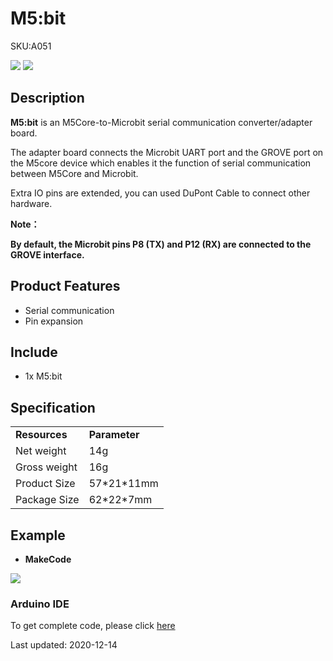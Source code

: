 # M5:bit

<el-tag effect="plain">SKU:A051</el-tag>

<div class="product_pic"><img src="assets/img/product_pics/unit/m5bit/unit_m5bit_01.webp"> <img src="assets/img/product_pics/unit/m5bit/unit_m5bit_02.webp"></div>

## Description

**M5:bit** is an M5Core-to-Microbit serial communication converter/adapter board.

The adapter board connects the Microbit UART port and the GROVE port on the M5core device which enables it the function of serial communication between M5Core and Microbit.

Extra IO pins are extended, you can used DuPont Cable to connect other hardware.

**Note：**

**By default, the Microbit pins P8 (TX) and P12 (RX) are connected to the GROVE interface.**

## Product Features

-  Serial communication
-  Pin expansion

## Include

-  1x M5:bit

## Specification

<table>
   <tr style="font-weight:bold">
      <td>Resources</td>
      <td>Parameter</td>
   </tr>
   <tr>
      <td>Net weight</td>
      <td>14g</td>
   </tr>
   <tr>
      <td>Gross weight</td>
      <td>16g</td>
   </tr>
   <tr>
      <td>Product Size</td>
      <td>57*21*11mm</td>
   </tr>
   <tr>
      <td>Package Size</td>
      <td>62*22*7mm</td>
   </tr>
 </table>

## Example

- **MakeCode**

<img src="assets/img/product_pics/unit/m5bit/m5bit.webp">

### Arduino IDE

To get complete code, please click [here](https://github.com/m5stack/M5Stack/tree/master/examples/Unit/M5BIT)

<el-divider content-position="right">Last updated: 2020-12-14</el-divider>

<script>

   var purchase_link = 'https://m5stack.com/collections/m5-unit/products/m5-bit-iot-classroom-development-board';

   anchor_search(purchase_link);
   scrollFunc();

</script>

